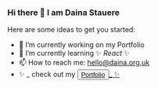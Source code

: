 ### Hi there 👋 I am Daina Stauere


<!-- **dazeste/dazeste** is a ✨ _special_ ✨ repository because its `README.md` (this file) appears on your GitHub profile. -->

Here are some ideas to get you started:

- 🔭 I’m currently working on my Portfolio
- 🌱 I’m currently learning ✨ _React_ ✨ 
- 📫 How to reach me: hello@daina.org.uk
- ✨ _ check out my <button><a href="http://daina.org.uk/" target="_blank">Portfolio</button>_ ✨

<!--
- 👯 I’m looking to collaborate on ...
- 🤔 I’m looking for help with ...
- 💬 Ask me about ...
- 📫 How to reach me: ...
- 😄 Pronouns: ...
- ⚡ Fun fact: ...
- 😄 Pronouns: [Dayna] or [Dana]
-->

